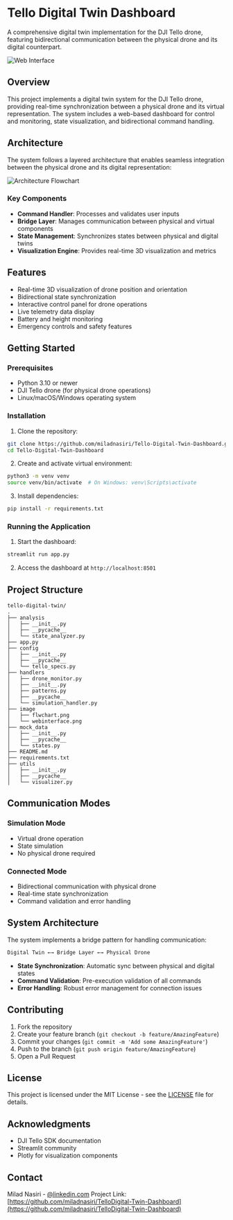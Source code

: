 # Tello Digital Twin Dashboard

A comprehensive digital twin implementation for the DJI Tello drone, featuring bidirectional communication between the physical drone and its digital counterpart.

![Web Interface](https://github.com/miladnasiri/testtttt/blob/275796eaf9057e9bbbd47aeae739ee22e05abc13/Dashboard.png)

## Overview

This project implements a digital twin system for the DJI Tello drone, providing real-time synchronization between a physical drone and its virtual representation. The system includes a web-based dashboard for control and monitoring, state visualization, and bidirectional command handling.

## Architecture

The system follows a layered architecture that enables seamless integration between the physical drone and its digital representation:

![Architecture Flowchart](image/flwchart.png)

### Key Components

- **Command Handler**: Processes and validates user inputs
- **Bridge Layer**: Manages communication between physical and virtual components
- **State Management**: Synchronizes states between physical and digital twins
- **Visualization Engine**: Provides real-time 3D visualization and metrics

## Features

- Real-time 3D visualization of drone position and orientation
- Bidirectional state synchronization
- Interactive control panel for drone operations
- Live telemetry data display
- Battery and height monitoring
- Emergency controls and safety features

## Getting Started

### Prerequisites

- Python 3.10 or newer
- DJI Tello drone (for physical drone operations)
- Linux/macOS/Windows operating system

### Installation

1. Clone the repository:
```bash
git clone https://github.com/miladnasiri/Tello-Digital-Twin-Dashboard.git
cd Tello-Digital-Twin-Dashboard
```

2. Create and activate virtual environment:
```bash
python3 -m venv venv
source venv/bin/activate  # On Windows: venv\Scripts\activate
```

3. Install dependencies:
```bash
pip install -r requirements.txt
```

### Running the Application

1. Start the dashboard:
```bash
streamlit run app.py
```

2. Access the dashboard at `http://localhost:8501`

## Project Structure

```
tello-digital-twin/
.
├── analysis
│   ├── __init__.py
│   ├── __pycache__
│   └── state_analyzer.py
├── app.py
├── config
│   ├── __init__.py
│   ├── __pycache__
│   └── tello_specs.py
├── handlers
│   ├── drone_monitor.py
│   ├── __init__.py
│   ├── patterns.py
│   ├── __pycache__
│   └── simulation_handler.py
├── image
│   ├── flwchart.png
│   └── webinterface.png
├── mock_data
│   ├── __init__.py
│   ├── __pycache__
│   └── states.py
├── README.md
├── requirements.txt
├── utils
│   ├── __init__.py
│   ├── __pycache__
│   └── visualizer.py

```

## Communication Modes

### Simulation Mode
- Virtual drone operation
- State simulation
- No physical drone required

### Connected Mode
- Bidirectional communication with physical drone
- Real-time state synchronization
- Command validation and error handling

## System Architecture

The system implements a bridge pattern for handling communication:

```python
Digital Twin ←→ Bridge Layer ←→ Physical Drone
```

- **State Synchronization**: Automatic sync between physical and digital states
- **Command Validation**: Pre-execution validation of all commands
- **Error Handling**: Robust error management for connection issues

## Contributing

1. Fork the repository
2. Create your feature branch (`git checkout -b feature/AmazingFeature`)
3. Commit your changes (`git commit -m 'Add some AmazingFeature'`)
4. Push to the branch (`git push origin feature/AmazingFeature`)
5. Open a Pull Request

## License

This project is licensed under the MIT License - see the [LICENSE](LICENSE) file for details.

## Acknowledgments

- DJI Tello SDK documentation
- Streamlit community
- Plotly for visualization components

## Contact

Milad Nasiri - [@linkedin.com](https://www.linkedin.com/in/miladnasiri/)
Project Link: [https://github.com/miladnasiri/TelloDigital-Twin-Dashboard](https://github.com/miladnasiri/TelloDigital-Twin-Dashboard)
